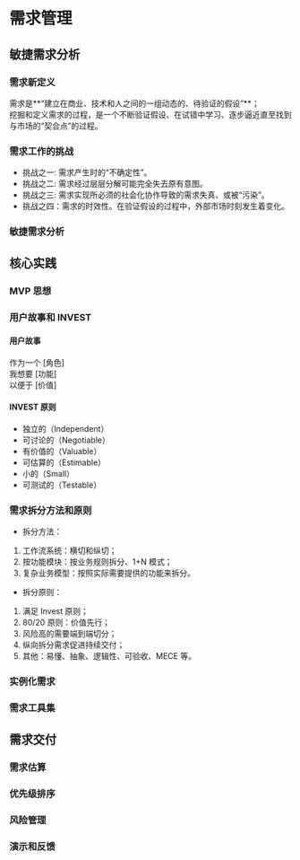 # 需求管理

## 敏捷需求分析

### 需求新定义

需求是**“建立在商业、技术和人之间的一组动态的、待验证的假设”**；<br>
挖掘和定义需求的过程，是一个不断验证假设、在试错中学习、逐步逼近直至找到与市场的“契合点”的过程。

### 需求工作的挑战

- 挑战之一: 需求产生时的“不确定性”。
- 挑战之二: 需求经过层层分解可能完全失去原有意图。
- 挑战之三: 需求实现所必须的社会化协作导致的需求失真、或被“污染”。
- 挑战之四：需求的时效性。在验证假设的过程中，外部市场时刻发生着变化。

### 敏捷需求分析

## 核心实践

### MVP 思想

### 用户故事和 INVEST

#### 用户故事

作为一个 [角色] <br>
我想要 [功能] <br>
以便于 [价值] <br>

#### INVEST 原则

- 独立的（Independent）
- 可讨论的（Negotiable）
- 有价值的（Valuable）
- 可估算的（Estimable）
- 小的（Small）
- 可测试的（Testable）

### 需求拆分方法和原则

- 拆分方法：

1. 工作流系统：横切和纵切；
1. 按功能模块：按业务规则拆分、1+N 模式；
1. 复杂业务模型：按照实际需要提供的功能来拆分。

- 拆分原则：

1. 满足 Invest 原则；
1. 80/20 原则：价值先行；
1. 风险高的需要端到端切分；
1. 纵向拆分需求促进持续交付；
1. 其他：易懂、抽象、逻辑性、可验收、MECE 等。

### 实例化需求

### 需求工具集

## 需求交付

### 需求估算

### 优先级排序

### 风险管理

### 演示和反馈
